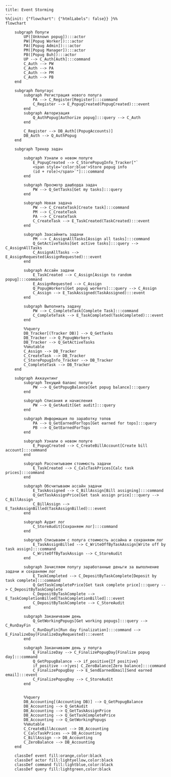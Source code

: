 ﻿```mermaid
---
title: Event Storming
---
%%{init: {"flowchart": {"htmlLabels": false}} }%%
flowchart 
       
    subgraph Попуги
        UP([Unknown popug]):::actor
        PW([Popug Worker]):::actor
        PA([Popug Admin]):::actor
        PM([Popug Manager]):::actor
        PB([Popug Buh]):::actor
        UP --> C_Auth[Auth]:::command
        C_Auth --> PW
        C_Auth --> PA
        C_Auth --> PM
        C_Auth --> PB
    end

    subgraph Попугаус
        subgraph Регистрация нового попуга
            PA --> C_Register[Register]:::command
            C_Register --> E_PopugCreated(PopugCreated):::event
        end
        subgraph Авторизация
            Q_AuthPopug[Authorize popug]:::query --> C_Auth 
        end

        C_Register --> DB_Auth[(PopugAccounts)]
        DB_Auth --> Q_AuthPopug
    end
    
    subgraph Трекер задач

        subgraph Узнали о новом попуге
            E_PopugCreated --> C_StorePopugInfo_Tracker["`
            <span style='color:blue'>Store popug info 
            (id + role)</span>`"]:::command
        end
        
        subgraph Просмотр дашборда задач
            PW --> Q_GetTasks[Get my tasks]:::query
        end

        subgraph Новая задача
            PW --> C_CreateTask[Create task]:::command
            PM --> C_CreateTask
            PA --> C_CreateTask
            C_CreateTask --> E_TaskCreated(TaskCreated):::event
        end

        subgraph Заасайнить задачи
            PM --> C_AssignAllTasks[Assign all tasks]:::command
            Q_GetActiveTasks[Get active tasks]:::query --> C_AssignAllTasks
            C_AssignAllTasks --> E_AssignRequested(AssignRequested):::event
        end

        subgraph Ассайн задачи
            E_TaskCreated --> C_Assign[Assign to random popug]:::command
            E_AssignRequested --> C_Assign
            Q_PopugWorkers[Get popug workers]:::query --> C_Assign
            C_Assign --> E_TaskAssigned(TaskAssigned):::event
        end

        subgraph Выполнить задачу 
            PW --> C_CompleteTask[Complete Task]:::command
            C_CompleteTask --> E_TaskCompleted(TaskCompleted):::event
        end

        %%query
        DB_Tracker[(Tracker DB)] --> Q_GetTasks
        DB_Tracker --> Q_PopugWorkers
        DB_Tracker --> Q_GetActiveTasks
        %%mutable
        C_Assign --> DB_Tracker
        C_CreateTask --> DB_Tracker
        C_StorePopugInfo_Tracker --> DB_Tracker
        C_CompleteTask --> DB_Tracker
    end
    
    subgraph Аккаунтинг 
        subgraph Текущий баланс попуга 
            PW --> Q_GetPopugBalance[Get popug balance]:::query
        end
        
        subgraph Списания и начисления 
            PW --> Q_GetAudit[Get audit]:::query
        end
        
        subgraph Информация по заработку топов 
            PA --> Q_GetEarnedForTops[Get earned for tops]:::query
            PB --> Q_GetEarnedForTops
        end
        
        subgraph Узнали о новом попуге
            E_PopugCreated --> C_CreateBillAccount[Create bill account]:::command
        end
        
        subgraph Рассчитываем стоимость задачи 
            E_TaskCreated --> C_CalcTaskPrices[Calc task prices]:::command
        end
        
        subgraph Обсчитываем ассайн задачи
            E_TaskAssigned --> C_BillAssign[Bill assigning]:::command
            Q_GetTaskAssignPrice[Get task assign price]:::query --> C_BillAssign
            C_BillAssign --> E_TaskAssignBilled(TaskAssignBilled):::event
        end
        
        subgraph Аудит лог
            C_StoreAudit[Сохраняем лог]:::command
        end
        
        subgraph Списываем с попуга стоимость ассайна и сохраняем лог
            E_TaskAssignBilled --> C_WriteOffByTaskAssign[Write off by task assign]:::command
            C_WriteOffByTaskAssign --> C_StoreAudit
        end
        
        subgraph Зачисляем попугу заработанные деньги за выполнение задачи и сохраняем лог
            E_TaskCompleted --> C_DepositByTaskComplete[Deposit by task complete]:::command
            Q_GetTaskCompletePrice[Get task complete price]:::query --> C_DepositByTaskComplete
            C_DepositByTaskComplete --> E_TaskCompletionBilled[TaskCompletionBilled]:::event
            C_DepositByTaskComplete --> C_StoreAudit
        end
        
        subgraph Заканичваем день
            Q_GetWorkingPopugs[Get working popugs]:::query --> C_RunDayFin
            C_RunDayFin[Run day finalization]:::command --> E_FinalizeDay(FinalizeDayRequested):::event
        end
        
        subgraph Заканчиваем день у попуга 
            E_FinalizeDay --> C_FinalizePopugDay[Finalize popug day]:::command
            Q_GetPopugBalance --> if_positive{If positive}
            if_positive -->|yes| C_ZeroBalance[Zero balance]:::command
            C_FinalizePopugDay --> E_SendEarnedEmail[Send earned email]:::event
            C_FinalizePopugDay --> C_StoreAudit
        end
        
        
        %%query
        DB_Accounting[(Accounting DB)] --> Q_GetPopugBalance
        DB_Accounting --> Q_GetAudit
        DB_Accounting --> Q_GetTaskAssignPrice
        DB_Accounting --> Q_GetTaskCompletePrice
        DB_Accounting --> Q_GetWorkingPopugs
        %%mutable
        C_CreateBillAccount --> DB_Accounting
        C_CalcTaskPrices --> DB_Accounting
        C_BillAssign --> DB_Accounting
        C_ZeroBalance --> DB_Accounting
    end
    
    classDef event fill:orange,color:black
    classDef actor fill:lightyellow,color:black
    classDef command fill:lightblue,color:black
    classDef query fill:lightgreen,color:black
```